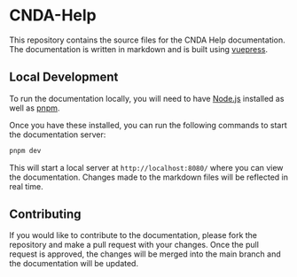 # CNDA-Help
This repository contains the source files for the CNDA Help documentation. The documentation is written in markdown and is built using [vuepress](https://v2.vuepress.vuejs.org/).

## Local Development
To run the documentation locally, you will need to have [Node.js](https://nodejs.org/en/) installed as well as [pnpm](https://pnpm.io/).

Once you have these installed, you can run the following commands to start the documentation server:

```bash
pnpm dev
```

This will start a local server at `http://localhost:8080/` where you can view the documentation. Changes made to the markdown files will be reflected in real time.

## Contributing
If you would like to contribute to the documentation, please fork the repository and make a pull request with your changes. Once the pull request is approved, the changes will be merged into the main branch and the documentation will be updated.
